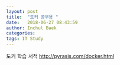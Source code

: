 ```yaml
---
layout: post
title:  "도커 공부용 "
date:   2018-06-27 08:43:59
author: Inchul Baek
categories: 
tags: IT Study
---
```


도커 학습 서적
http://pyrasis.com/docker.html
